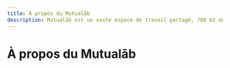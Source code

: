 ```yaml
---
title: À propos du Mutualāb  
description: Mutualāb est un vaste espace de travail partagé, 700 m2 en plein centre de Lille, pour travailler en mode collaboratif ou personnel.  
---
```



# À propos du Mutualāb
